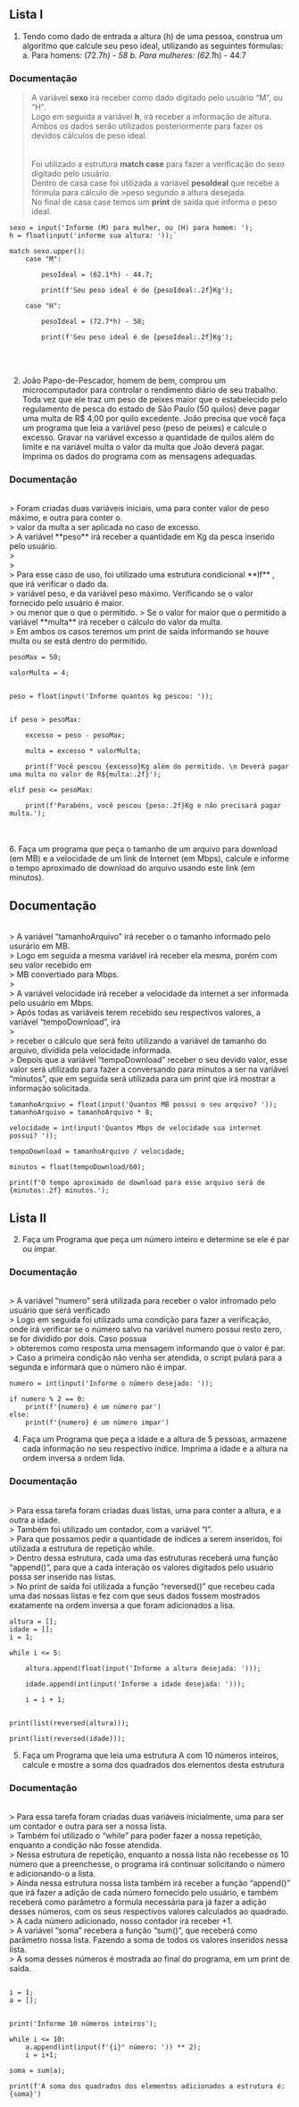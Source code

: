 ## Lista I

 

1. Tendo como dado de entrada a altura (h) de uma pessoa, construa um algoritmo que calcule seu peso ideal, utilizando as seguintes fórmulas: a. Para homens: (72.7*h) - 58 b. Para mulheres: (62.1*h) - 44.7 <br>
 
### Documentação
> A variável **sexo** irá receber como dado digitado pelo usuário “M”, ou “H”. <br> 
> Logo em seguida a variável **h**, irá receber a informação de altura. <br> 
> Ambos os dados serão utilizados posteriormente para fazer os devidos cálculos de peso ideal. <br> 
> <br> 
> <br> 
> Foi utilizado a estrutura **match case** para fazer a verificação do sexo digitado pelo usuário. <br> 
> Dentro de casa case foi utilizada a variável **pesoIdeal** que recebe a fórmula para cálculo de >peso segundo a altura desejada. <br> 
> No final de casa case temos um **print** de saída que informa o peso ideal. 
 
```
sexo = input('Informe (M) para mulher, ou (H) para homem: '); 
h = float(input('informe sua altura: '));` 

match sexo.upper(): 
    case "M": 

        pesoIdeal = (62.1*h) - 44.7; 

        print(f'Seu peso ideal é de {pesoIdeal:.2f}Kg'); 

    case "H": 

        pesoIdeal = (72.7*h) - 58; 

        print(f'Seu peso ideal é de {pesoIdeal:.2f}Kg'); 
  ```
<br>
<br>

2. João Papo-de-Pescador, homem de bem, comprou um microcomputador para controlar o rendimento diário de seu trabalho. Toda vez que ele traz um peso de peixes maior que o estabelecido pelo regulamento de pesca do estado de São Paulo (50 quilos) deve pagar uma multa de R$ 4,00 por quilo excedente. João precisa que você faça um programa que leia a variável peso (peso de peixes) e calcule o excesso. Gravar na variável excesso a quantidade de quilos além do limite e na variável multa o valor da multa que João deverá pagar. Imprima os dados do programa com as mensagens adequadas. 

### Documentação 
<br>
> Foram criadas duas variáveis iniciais, uma para conter valor de peso máximo, e outra para conter o. <br>
> valor da multa a ser aplicada no caso de excesso. <br> 
> A variável **peso** irá receber a quantidade em Kg da pesca inserido pelo usuário. <br> 
> <br>
> <br> 
> Para esse caso de uso, foi utilizado uma estrutura condicional **If** , que irá verificar o dado da. <br> 
> variável peso, e da variável peso máximo. Verificando se o valor fornecido pelo usuário é maior. <br> 
> ou menor que o que o permitido.  
> Se o valor for maior que o permitido a variável **multa** irá receber o cálculo do valor da multa.<br> 
> Em ambos os casos teremos um print de saída informando se houve multa ou se está dentro do permitido. <br> 

``` 
pesoMax = 50; 

valorMulta = 4; 
 

peso = float(input('Informe quantos kg pescou: ')); 
 

if peso > pesoMax: 

    excesso = peso - pesoMax; 

    multa = excesso * valorMulta; 

    print(f'Você pescou {excesso}Kg além do permitido. \n Deverá pagar uma multa no valor de R${multa:.2f}'); 

elif peso <= pesoMax: 

    print(f'Parabéns, você pescou {peso:.2f}Kg e não precisará pagar multa.'); 

``` 

<br><br>
6. Faça um programa que peça o tamanho de um arquivo para download (em MB) e a velocidade de um link de Internet (em Mbps), calcule e informe o tempo aproximado de download do arquivo usando este link (em minutos). 

## Documentação 
<br>
> A variável “tamanhoArquivo” irá receber o o tamanho informado pelo usurário em MB. <br> 
> Logo em seguida a mesma variável irá receber ela mesma, porém com seu valor recebido em <br> 
> MB convertiado para Mbps. <br> 
> <br>
> A variável velocidade irá receber a velocidade da internet a ser informada pelo usuário em Mbps. <br> 
> Após todas as variáveis terem recebido seu respectivos valores, a variável “tempoDownload”, irá <br> 
> <br>
> receber o cálculo que será feito utilizando a variável de tamanho do arquivo, dividida pela velocidade informada. <br> 
> Depois que a variável “tempoDownload” receber o seu devido valor, esse valor será utilizado para fazer a conversando para minutos a ser na variável “minutos”, que em seguida será utilizada para um print que irá mostrar a informação solicitada. 

``` 
tamanhoArquivo = float(input('Quantos MB possui o seu arquivo? ')); 
tamanhoArquivo = tamanhoArquivo * 8; 

velocidade = int(input('Quantos Mbps de velocidade sua internet possui? ')); 

tempoDownload = tamanhoArquivo / velocidade; 

minutos = float(tempoDownload/60); 

print(f'O tempo aproximado de download para esse arquivo será de {minutos:.2f} minutos.'); 

```

## Lista II

2. Faça um Programa que peça um número inteiro e determine se ele é par ou ímpar. 


### Documentação 
<br> 
> A variável “numero” será utilizada para receber o valor infromado pelo usuário que será verificado<br> 
> Logo em seguida foi utilizado uma condição para fazer a verificação, onde irá verificar se o número salvo na variável numero possui resto zero, se for dividido por dois. Caso possua<br> 
> obteremos como resposta uma mensagem informando que o valor é par.<br> 
> Caso a primeira condição não venha ser atendida, o script pulará para a segunda e informará que o número não é impar. 

```  
numero = int(input('Informe o número desejado: '));  

if numero % 2 == 0: 
    print(f'{numero} é um número par') 
else: 
    print(f'{numero} é um número impar')  

```

4. Faça um Programa que peça a idade e a altura de 5 pessoas, armazene cada informação no seu respectivo índice. Imprima a idade e a altura na ordem inversa a ordem lida.  

### Documentação 
<br> 
> Para essa tarefa foram criadas duas listas, uma para conter a altura, e a outra a idade. <br> 
> Também foi utilizado um contador, com a variável “I”.<br> 
> Para que possamos pedir a quantidade de índices a serem inseridos, foi utilizada a estrutura de repetição while. <br> 
> Dentro dessa estrutura, cada uma das estruturas receberá uma função “append()”, para que a cada interação os valores digitados pelo usuário possa ser inserido nas listas.  <br> 
> No print de saída foi utilizada a função “reversed()” que recebeu cada uma das nossas listas e fez com que seus dados fossem mostrados exatamente na ordem inversa a que foram adicionados a lisa. 

``` 
altura = []; 
idade = []; 
i = 1; 

while i <= 5: 

    altura.append(float(input('Informe a altura desejada: '))); 

    idade.append(int(input('Informe a idade desejada: '))); 

    i = i + 1; 
 

print(list(reversed(altura))); 

print(list(reversed(idade))); 

``` 


5. Faça um Programa que leia uma estrutura A com 10 números inteiros, calcule e mostre a soma dos quadrados dos elementos desta estrutura 

### Documentação 
<br> 
> Para essa tarefa foram criadas duas variáveis inicialmente, uma para ser um contador e outra para ser a nossa lista. <br> 
> Também foi utilizado o “while” para poder fazer a nossa repetição, enquanto a condição não fosse atendida. <br> 
> Nessa estrutura de repetição, enquanto a nossa lista não recebesse os 10 número que a preenchesse, o programa irá continuar solicitando o número e adicionando-o a lista. <br> 
> Ainda nessa estrutura nossa lista também irá receber a função “append()” que irá fazer a adição de cada número fornecido pelo usuário, e também receberá como parâmetro a formula necessária para já fazer a adição desses números, com os seus respectivos valores calculados ao quadrado. 
> A cada número adicionado, nosso contador irá receber +1.<br> 
> A variável “soma” recebera a função “sum()”, que receberá como parâmetro nossa lista. Fazendo a soma de todos os valores inseridos nessa lista.<br> 
> A soma desses números é mostrada ao final do programa, em um print de saída. 

``` 

i = 1; 
a = [];  
 

print('Informe 10 números inteiros'); 

while i <= 10: 
    a.append(int(input(f'{i}° número: ')) ** 2); 
    i = i+1; 
 
soma = sum(a); 

print(f'A soma dos quadrados dos elementos adicionados a estrutura é: {soma}') 

``` 
 
 
